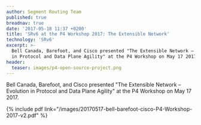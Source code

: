 ```yaml
---
author: Segment Routing Team
published: true
breadnav: true
date: '2017-05-18 11:37 +0200'
title: 'SRv6 at the P4 Workshop 2017: The Extensible Network'
technology: 'SRv6'
excerpt: >-
  Bell Canada, Barefoot, and Cisco presented "The Extensible Network – Evolution
  in Protocol and Data Plane Agility" at the P4 Workshop on May 17 2017.
header:
  teaser: images/p4-open-source-project.png
---
```

Bell Canada, Barefoot, and Cisco presented "The Extensible Network – Evolution in Protocol and Data Plane Agility" at the P4 Workshop on May 17 2017.

{% include pdf link="/images/20170517-bell-barefoot-cisco-P4-Workshop-2017-v2.pdf" %}

